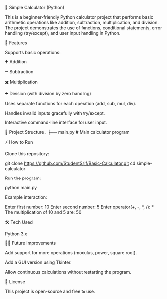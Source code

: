 🧮 Simple Calculator (Python)

This is a beginner-friendly Python calculator project that performs basic arithmetic operations like addition, subtraction, multiplication, and division.
The project demonstrates the use of functions, conditional statements, error handling (try/except), and user input handling in Python.

🚀 Features

Supports basic operations:

➕ Addition

➖ Subtraction

✖️ Multiplication

➗ Division (with division by zero handling)

Uses separate functions for each operation (add, sub, mul, div).

Handles invalid inputs gracefully with try/except.

Interactive command-line interface for user input.

📂 Project Structure
.
├── main.py        # Main calculator program

⚡ How to Run

Clone this repository:

git clone https://github.com/StudentSaif/Basic-Calculator.git
cd simple-calculator


Run the program:

python main.py


Example interaction:

Enter first number: 10
Enter second number: 5
Enter operator(+, -, *, /): *
The multiplication of 10 and 5 are: 50

🛠️ Tech Used

Python 3.x

🧑‍💻 Future Improvements

Add support for more operations (modulus, power, square root).

Add a GUI version using Tkinter.

Allow continuous calculations without restarting the program.

📜 License

This project is open-source and free to use.
